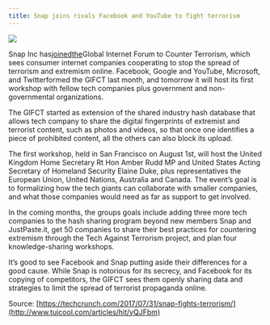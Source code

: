 ```yaml
---
title: Snap joins rivals Facebook and YouTube to fight terrorism
---
```


![](http://img0.tuicool.com/iaamqiU.jpg!web)

Snap Inc has[joined](https://newsroom.fb.com/news/2017/07/global-internet-forum-to-counter-terrorism-to-hold-first-meeting-in-san-francisco/)[the](https://youtube.googleblog.com/2017/07/global-internet-forum-to-counter.html)Global Internet Forum to Counter Terrorism, which sees consumer internet companies cooperating to stop the spread of terrorism and extremism online. Facebook, Google and YouTube, Microsoft, and Twitterformed the GIFCT last month, and tomorrow it will host its first workshop with fellow tech companies plus government and non-governmental organizations.

The GIFCT started as extension of the shared industry hash database that allows tech company to share the digital fingerprints of extremist and terrorist content, such as photos and videos, so that once one identifies a piece of prohibited content, all the others can also block its upload.

The first workshop, held in San Francisco on August 1st, will host the United Kingdom Home Secretary Rt Hon Amber Rudd MP and United States Acting Secretary of Homeland Security Elaine Duke, plus representatives the European Union, United Nations, Australia and Canada. The event’s goal is to formalizing how the tech giants can collaborate with smaller companies, and what those companies would need as far as support to get involved.

In the coming months, the groups goals include adding three more tech companies to the hash sharing program beyond new members Snap and JustPaste.it, get 50 companies to share their best practices for countering extremism through the Tech Against Terrorism project, and plan four knowledge-sharing workshops.

It’s good to see Facebook and Snap putting aside their differences for a good cause. While Snap is notorious for its secrecy, and Facebook for its copying of competitors, the GIFCT sees them openly sharing data and strategies to limit the spread of terrorist propaganda online.



Source: [https://techcrunch.com/2017/07/31/snap-fights-terrorism/](http://www.tuicool.com/articles/hit/yQJFbm)

